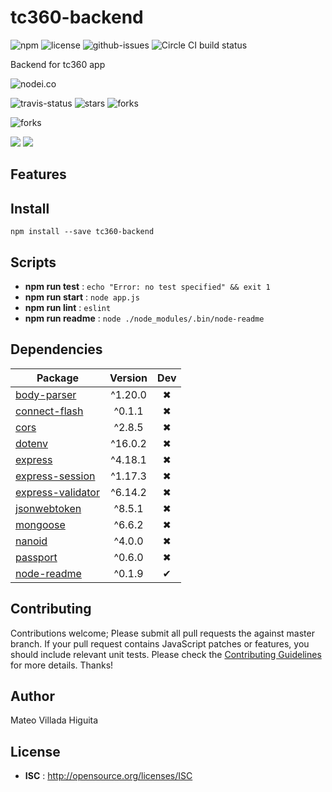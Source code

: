 # tc360-backend

![npm](https://img.shields.io/npm/v/tc360-backend.svg) ![license](https://img.shields.io/npm/l/tc360-backend.svg) ![github-issues](https://img.shields.io/github/issues/TeoVH/TC360-BACKEND.svg)  ![Circle CI build status](https://circleci.com/gh/TeoVH/TC360-BACKEND.svg?style=svg)

Backend for tc360 app

![nodei.co](https://nodei.co/npm/tc360-backend.png?downloads=true&downloadRank=true&stars=true)

![travis-status](https://img.shields.io/travis/TeoVH/TC360-BACKEND.svg)
![stars](https://img.shields.io/github/stars/TeoVH/TC360-BACKEND.svg)
![forks](https://img.shields.io/github/forks/TeoVH/TC360-BACKEND.svg)

![forks](https://img.shields.io/github/forks/TeoVH/TC360-BACKEND.svg)

![](https://david-dm.org/TeoVH/TC360-BACKEND/status.svg)
![](https://david-dm.org/TeoVH/TC360-BACKEND/dev-status.svg)

## Features


## Install

`npm install --save tc360-backend`


## Scripts

 - **npm run test** : `echo "Error: no test specified" && exit 1`
 - **npm run start** : `node app.js`
 - **npm run lint** : `eslint`
 - **npm run readme** : `node ./node_modules/.bin/node-readme`

## Dependencies

Package | Version | Dev
--- |:---:|:---:
[body-parser](https://www.npmjs.com/package/body-parser) | ^1.20.0 | ✖
[connect-flash](https://www.npmjs.com/package/connect-flash) | ^0.1.1 | ✖
[cors](https://www.npmjs.com/package/cors) | ^2.8.5 | ✖
[dotenv](https://www.npmjs.com/package/dotenv) | ^16.0.2 | ✖
[express](https://www.npmjs.com/package/express) | ^4.18.1 | ✖
[express-session](https://www.npmjs.com/package/express-session) | ^1.17.3 | ✖
[express-validator](https://www.npmjs.com/package/express-validator) | ^6.14.2 | ✖
[jsonwebtoken](https://www.npmjs.com/package/jsonwebtoken) | ^8.5.1 | ✖
[mongoose](https://www.npmjs.com/package/mongoose) | ^6.6.2 | ✖
[nanoid](https://www.npmjs.com/package/nanoid) | ^4.0.0 | ✖
[passport](https://www.npmjs.com/package/passport) | ^0.6.0 | ✖
[node-readme](https://www.npmjs.com/package/node-readme) | ^0.1.9 | ✔


## Contributing

Contributions welcome; Please submit all pull requests the against master branch. If your pull request contains JavaScript patches or features, you should include relevant unit tests. Please check the [Contributing Guidelines](contributng.md) for more details. Thanks!

## Author

Mateo Villada Higuita

## License

 - **ISC** : http://opensource.org/licenses/ISC
